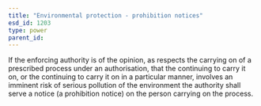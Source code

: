 ```yaml
---
title: "Environmental protection - prohibition notices"
esd_id: 1203
type: power
parent_id:  
---
```


If the enforcing authority is of the opinion, as respects the carrying on of a prescribed process under an authorisation, that the continuing to carry it on, or the continuing to carry it on in a particular manner, involves an imminent risk of serious pollution of the environment the authority shall serve a notice (a prohibition notice) on the person carrying on the process.

